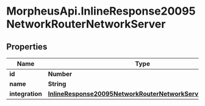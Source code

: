 # MorpheusApi.InlineResponse20095NetworkRouterNetworkServer

## Properties

Name | Type | Description | Notes
------------ | ------------- | ------------- | -------------
**id** | **Number** |  | [optional] 
**name** | **String** |  | [optional] 
**integration** | [**InlineResponse20095NetworkRouterNetworkServerIntegration**](InlineResponse20095NetworkRouterNetworkServerIntegration.md) |  | [optional] 


